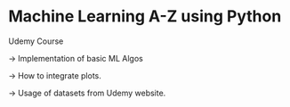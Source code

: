 # Machine Learning A-Z using Python


Udemy Course

-> Implementation of basic ML Algos

-> How to integrate plots.

-> Usage of datasets from Udemy website.
